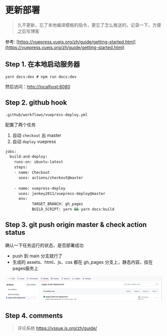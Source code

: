 # 更新部署
> 久不更新，忘了本地编译模板的指令，更忘了怎么推送的，记录一下，方便之后写博客

参考: [https://vuepress.vuejs.org/zh/guide/getting-started.html](https://vuepress.vuejs.org/zh/guide/getting-started.html)

## Step 1. 在本地启动服务器
```shell
yarn docs:dev # npm run docs:dev
```
然后访问：[http://localhost:8080](http://localhost:8080)

## Step 2. github hook
```shell
.github/workflows/vuepress-deploy.yml
```
配置了两个任务
1. 自动 `checkout` 出 master
2. 自动 `deploy` vuepress

```sh
jobs:
  build-and-deploy:
    runs-on: ubuntu-latest
    steps:
    - name: Checkout
      uses: actions/checkout@master

    - name: vuepress-deploy
      uses: jenkey2011/vuepress-deploy@master
      env:
            TARGET_BRANCH: gh_pages
            BUILD_SCRIPT: yarn && yarn docs:build
```

## Step 3. git push origin master & check action status

确认一下任务运行的状态，是否部署成功
* push 到 main 分支就行了
* 生成的 assets、html、js、css 都在 gh_pages 分支上，静态内容，挂在pages服务上

![image](./images/action.jpg)


## Step 4. comments
> 评论系统
> https://vssue.js.org/zh/guide/

<Utterances />
